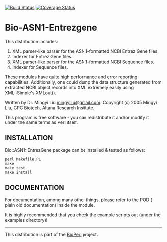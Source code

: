 [![Build Status](https://travis-ci.org/bioperl/Bio-ASN1-EntrezGene.svg?branch=master)](https://travis-ci.org/bioperl/Bio-ASN1-EntrezGene)
[![Coverage Status](https://coveralls.io/repos/bioperl/Bio-ASN1-EntrezGene/badge.png?branch=master)](https://coveralls.io/r/bioperl/Bio-ASN1-EntrezGene?branch=master)

Bio-ASN1-Entrezgene
===================

This distribution includes:
1. XML parser-like parser for the ASN.1-formatted NCBI Entrez Gene files.
2. Indexer for Entrez Gene files.
3. XML parser-like parser for the ASN.1-formatted NCBI Sequence files.
4. Indexer for Sequence files.

These modules have quite high performance and error reporting capabilities.
Additionally, one could dump the data structure generated from extracted
NCBI object records into XML extremely easily using XML::Simple's XMLout().

Written by Dr. Mingyi Liu <mingyiliu@gmail.com>.
Copyright (c) 2005 Mingyi Liu, GPC Biotech, Altana Research Institute.

This program is free software - you can redistribute it and/or modify
it under the same terms as Perl itself.

INSTALLATION
------------

Bio::ASN1::EntrezGene package can be installed & tested as follows:

    perl Makefile.PL
    make
    make test
    make install

DOCUMENTATION
-------------

For documentation, among many other things, please refer to the POD (
plain old documentation) inside the module.

It is highly recommended that you check the example scripts out (under
the examples directory)!

- - -

This distribution is part of the [BioPerl](http://www.bioperl.org/) project.
